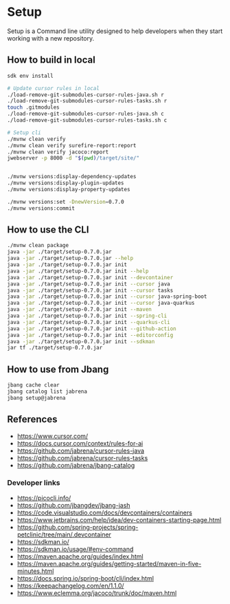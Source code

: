# Setup

Setup is a Command line utility designed to help developers when they start working with a new repository.

## How to build in local

```bash
sdk env install

# Update cursor rules in local
./load-remove-git-submodules-cursor-rules-java.sh r 
./load-remove-git-submodules-cursor-rules-tasks.sh r 
touch .gitmodules
./load-remove-git-submodules-cursor-rules-java.sh c
./load-remove-git-submodules-cursor-rules-tasks.sh c

# Setup cli
./mvnw clean verify 
./mvnw clean verify surefire-report:report
./mvnw clean verify jacoco:report
jwebserver -p 8000 -d "$(pwd)/target/site/"


./mvnw versions:display-dependency-updates
./mvnw versions:display-plugin-updates
./mvnw versions:display-property-updates

./mvnw versions:set -DnewVersion=0.7.0
./mvnw versions:commit
```

## How to use the CLI

```bash
./mvnw clean package
java -jar ./target/setup-0.7.0.jar
java -jar ./target/setup-0.7.0.jar --help
java -jar ./target/setup-0.7.0.jar init
java -jar ./target/setup-0.7.0.jar init --help
java -jar ./target/setup-0.7.0.jar init --devcontainer
java -jar ./target/setup-0.7.0.jar init --cursor java
java -jar ./target/setup-0.7.0.jar init --cursor tasks
java -jar ./target/setup-0.7.0.jar init --cursor java-spring-boot
java -jar ./target/setup-0.7.0.jar init --cursor java-quarkus
java -jar ./target/setup-0.7.0.jar init --maven
java -jar ./target/setup-0.7.0.jar init --spring-cli
java -jar ./target/setup-0.7.0.jar init --quarkus-cli
java -jar ./target/setup-0.7.0.jar init --github-action
java -jar ./target/setup-0.7.0.jar init --editorconfig
java -jar ./target/setup-0.7.0.jar init --sdkman
jar tf ./target/setup-0.7.0.jar
```

## How to use from Jbang

```bash
jbang cache clear
jbang catalog list jabrena
jbang setup@jabrena
```

## References

- https://www.cursor.com/
- https://docs.cursor.com/context/rules-for-ai
- https://github.com/jabrena/cursor-rules-java
- https://github.com/jabrena/cursor-rules-tasks
- https://github.com/jabrena/jbang-catalog

### Developer links

- https://picocli.info/
- https://github.com/jbangdev/jbang-jash
- https://code.visualstudio.com/docs/devcontainers/containers
- https://www.jetbrains.com/help/idea/dev-containers-starting-page.html
- https://github.com/spring-projects/spring-petclinic/tree/main/.devcontainer
- https://sdkman.io/
- https://sdkman.io/usage/#env-command
- https://maven.apache.org/guides/index.html
- https://maven.apache.org/guides/getting-started/maven-in-five-minutes.html
- https://docs.spring.io/spring-boot/cli/index.html
- https://keepachangelog.com/en/1.1.0/
- https://www.eclemma.org/jacoco/trunk/doc/maven.html
